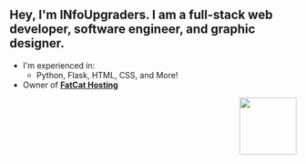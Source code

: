 ## Hey, I'm INfoUpgraders. I am a full-stack web developer, software engineer, and graphic designer.

- I'm experienced in:
  - Python, Flask, HTML, CSS, and More!
- Owner of [**FatCat Hosting**](https://discord.gg/hNaR7Ep)

<img align="right" width="100px" src="https://avatars0.githubusercontent.com/u/26350830?s=460&u=5b30fa7c2c85f687436dd9ace4dfa6f50f122908&v=4">
